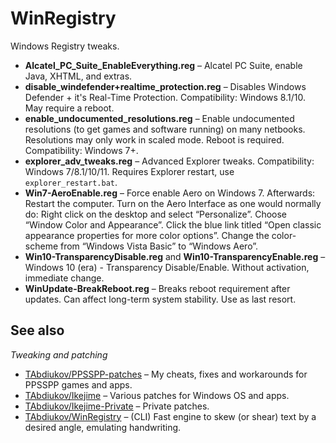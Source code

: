 # WinRegistry
Windows Registry tweaks.

* **Alcatel_PC_Suite_EnableEverything.reg** – Alcatel PC Suite, enable Java, XHTML, and extras.
* **disable_windefender+realtime_protection.reg** – Disables Windows Defender + it's Real-Time Protection. Compatibility: Windows 8.1/10. May require a reboot.
* **enable_undocumented_resolutions.reg** – Enable undocumented resolutions (to get games and software running) on many netbooks. Resolutions may only work in scaled mode. Reboot is required. Compatibility: Windows 7+.
* **explorer_adv_tweaks.reg** – Advanced Explorer tweaks. Compatibility: Windows 7/8.1/10/11. Requires Explorer restart, use `explorer_restart.bat`.
* **Win7-AeroEnable.reg** –  Force enable Aero on Windows 7. Afterwards: Restart the computer. Turn on the Aero Interface as one would normally do: Right click on the desktop and select “Personalize”. Choose “Window Color and Appearance”. Click the blue link titled “Open classic appearance properties for more color options”. Change the color-scheme from “Windows Vista Basic” to “Windows Aero”.
* **Win10-TransparencyDisable.reg** and **Win10-TransparencyEnable.reg** – Windows 10 (era) - Transparency Disable/Enable. Without activation, immediate change.
* **WinUpdate-BreakReboot.reg** – Breaks reboot requirement after updates. Can affect long-term system stability. Use as last resort.

## See also
*Tweaking and patching*  

* [TAbdiukov/PPSSPP-patches](https://github.com/TAbdiukov/PPSSPP-patches) – My cheats, fixes and workarounds for PPSSPP games and apps.
* [TAbdiukov/Ikejime](https://github.com/TAbdiukov/Ikejime) – Various patches for Windows OS and apps.
* [TAbdiukov/Ikejime-Private](https://github.com/TAbdiukov/Ikejime-Private) – Private patches.
* [TAbdiukov/WinRegistry](https://github.com/TAbdiukov/WinRegistry) – (CLI) Fast engine to skew (or shear) text by a desired angle, emulating handwriting.
